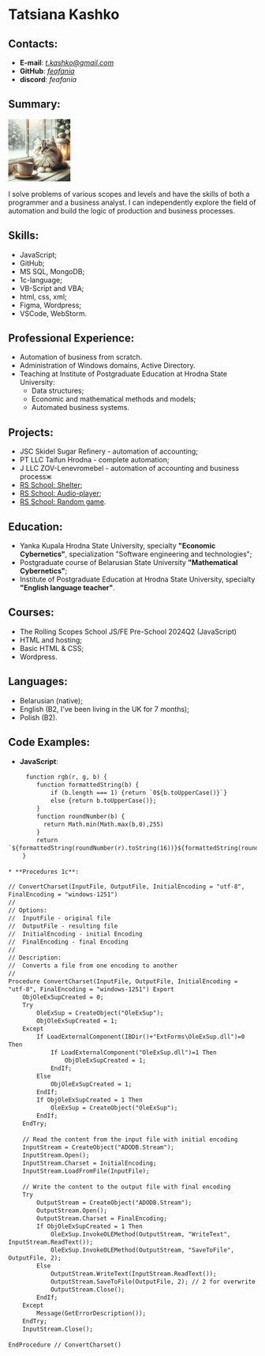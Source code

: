 # Tatsiana Kashko

## Contacts:
* **E-mail**: *t.kashko@gmail.com*
* **GitHub**: [*feafania*](https://github.com/feafania)
* **discord**: *feafania*

## Summary:
<img src="./assets/img/avatar.jpg" alt="My picture" width="126" height="126">
<!-- ![My picture](./avatar.jpg) -->

I solve problems of various scopes and levels and have the skills of both a programmer and a business analyst. I can independently explore the field of automation and build the logic of production and business processes.

## Skills:
* JavaScript;
* GitHub;
* MS SQL, MongoDB;
* 1с-language;
* VB-Script and VBA;
* html, css, xml;
* Figma, Wordpress;
* VSCode, WebStorm.

## Professional Experience:
* Automation of business from scratch. 
* Administration of Windows domains, Active Directory. 
* Teaching at Institute of Postgraduate Education at Hrodna State University: 
	* Data structures;
	* Economic and mathematical methods and models;
	* Automated business systems.

## Projects:
* JSC Skidel Sugar Refinery - automation of accounting; 
* PT LLC Taifun Hrodna - complete automation;
* J LLC ZOV-Lenevromebel - automation of accounting and business processж
* [RS School: Shelter](https://rolling-scopes-school.github.io/feafania-JSFEPRESCHOOL2024Q2/shelter);
* [RS School: Audio-player](https://rolling-scopes-school.github.io/feafania-JSFEPRESCHOOL2024Q2/js30-audio-player);
* [RS School: Random game](https://rolling-scopes-school.github.io/feafania-JSFEPRESCHOOL2024Q2/js30-random-game). 

## Education:
* Yanka Kupala Hrodna State University, specialty **"Economic Cybernetics"**, specialization "Software engineering and technologies";
* Postgraduate course of Belarusian State University **"Mathematical Cybernetics"**;
* Institute of Postgraduate Education at Hrodna State University, specialty **"English language teacher"**.

## Courses:
* The Rolling Scopes School JS/FE Pre-School 2024Q2 (JavaScript)
* HTML and hosting;
* Basic HTML & CSS;
* Wordpress.

## Languages:
* Belarusian (native);
* English (B2, I've been living in the UK for 7 months);
* Polish (B2).

## Code Examples:
* **JavaScript**:

```
     function rgb(r, g, b) {
        function formattedString(b) {
            if (b.length === 1) {return `0${b.toUpperCase()}`}
            else {return b.toUpperCase()};
        }
        function roundNumber(b) {
          return Math.min(Math.max(b,0),255)
        }
        return `${formattedString(roundNumber(r).toString(16))}${formattedString(roundNumber(g).toString(16))}${formattedString(roundNumber(b).toString(16))}`;
    }

* **Procedures 1c**:
```

```
// ConvertCharset(InputFile, OutputFile, InitialEncoding = "utf-8", FinalEncoding = "windows-1251")
//
// Options:
//  InputFile - original file
//  OutputFile - resulting file
//  InitialEncoding - initial Encoding
//  FinalEncoding - final Encoding
//
// Description:
//	Converts a file from one encoding to another
//
Procedure ConvertCharset(InputFile, OutputFile, InitialEncoding = "utf-8", FinalEncoding = "windows-1251") Export
	ObjOleExSupCreated = 0;
	Try
		OleExSup = CreateObject("OleExSup");
		ObjOleExSupCreated = 1;
	Except
		If LoadExternalComponent(IBDir()+"ExtForms\OleExSup.dll")=0 Then
			If LoadExternalComponent("OleExSup.dll")=1 Then
				ObjOleExSupCreated = 1;
			EndIf;   
		Else
			ObjOleExSupCreated = 1;
		EndIf;    
		If ObjOleExSupCreated = 1 Then
			OleExSup = CreateObject("OleExSup"); 
		EndIf;
	EndTry;

	// Read the content from the input file with initial encoding
	InputStream = CreateObject("ADODB.Stream");
	InputStream.Open();
	InputStream.Charset = InitialEncoding;
	InputStream.LoadFromFile(InputFile);
	
	// Write the content to the output file with final encoding    
	Try
		OutputStream = CreateObject("ADODB.Stream");
		OutputStream.Open();
		OutputStream.Charset = FinalEncoding;
		If ObjOleExSupCreated = 1 Then    
			OleExSup.InvokeOLEMethod(OutputStream, "WriteText", InputStream.ReadText());
			OleExSup.InvokeOLEMethod(OutputStream, "SaveToFile", OutputFile, 2);
		Else
			OutputStream.WriteText(InputStream.ReadText());
			OutputStream.SaveToFile(OutputFile, 2); // 2 for overwrite
			OutputStream.Close();
		EndIf;
	Except   
		Message(GetErrorDescription());
	EndTry;
	InputStream.Close();
	
EndProcedure // ConvertCharset()   

```
